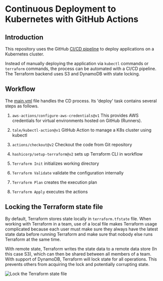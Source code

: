 # Continuous Deployment to Kubernetes with GitHub Actions
## Introduction

This repository uses the GitHub [CI/CD pipeline](https://resources.github.com/ci-cd/) to deploy applications on a Kubernetes cluster. 

Instead of manually deploying the application via `kubectl` commands or `terraform` commands, the process can be automated with a CI/CD pipeline.
The Terraform backend uses S3 and DynamoDB with state locking.

## Workflow
The [main.yml](.github/workflows/main.yml) file handles the CD process. Its 'deploy' task contains several steps as follows.

1. `aws-actions/configure-aws-credentials@v1` This provides AWS credentials for virtual environments hosted on GitHub (Runners).

2. `tale/kubectl-action@v1` GitHub Action to manage a K8s cluster using kubectl
3. `actions/checkout@v2` Checkout the code from Git repository
4. `hashicorp/setup-terraform@v2` sets up Terraform CLI in workflow
5. `Terraform Init` initializes working directory
6. `Terraform Validate` validate the configuration internally
7. `Terraform Plan` creates the execution plan
8. `Terraform Apply` executes the actions

## Locking the Terraform state file
By default, Terraform stores state locally in `terraform.tfstate` file. When working with Terraform in a team, use of a local file makes Terraform usage complicated because each user must make sure they always have the latest state data before running Terraform and make sure that nobody else runs Terraform at the same time.

With remote state, Terraform writes the state data to a remote data store (In this case S3), which can then be shared between all members of a team.
With support of DynamoDB, Terraform will lock state for all operations. This prevents others from acquiring the lock and potentially corrupting state.

![Lock the Terraform state file](https://miro.medium.com/v2/resize:fit:720/format:webp/1*fTy-c4tMqwtsMfZsX0ePLw.png)
